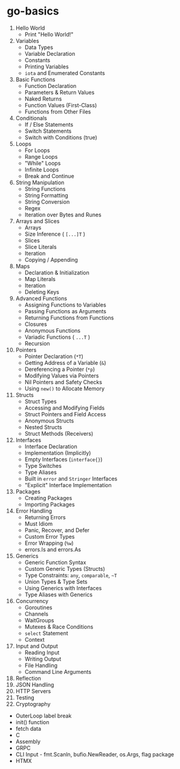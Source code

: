 # go-basics

1. Hello World
   - Print "Hello World!"
2. Variables
   - Data Types
   - Variable Declaration
   - Constants
   - Printing Variables
   - `iota` and Enumerated Constants
3. Basic Functions
   - Function Declaration
   - Parameters & Return Values
   - Naked Returns
   - Function Values (First-Class)
   - Functions from Other Files
4. Conditionals
   - If / Else Statements
   - Switch Statements
   - Switch with Conditions (true)
5. Loops
   - For Loops
   - Range Loops
   - "While" Loops
   - Infinite Loops
   - Break and Continue
6. String Manipulation
   - String Functions
   - String Formatting
   - String Conversion
   - Regex
   - Iteration over Bytes and Runes
7. Arrays and Slices
   - Arrays
   - Size Inference ( `[...]T` )
   - Slices
   - Slice Literals
   - Iteration
   - Copying / Appending
8. Maps
   - Declaration & Initialization
   - Map Literals
   - Iteration
   - Deleting Keys
9. Advanced Functions
   - Assigning Functions to Variables
   - Passing Functions as Arguments
   - Returning Functions from Functions
   - Closures
   - Anonymous Functions
   - Variadic Functions ( `...T` )
   - Recursion
10. Pointers
    - Pointer Declaration (`*T`)
    - Getting Address of a Variable (`&`)
    - Dereferencing a Pointer (`*p`)
    - Modifying Values via Pointers
    - Nil Pointers and Safety Checks
    - Using `new()` to Allocate Memory
11. Structs
    - Struct Types
    - Accessing and Modifying Fields
    - Struct Pointers and Field Access
    - Anonymous Structs
    - Nested Structs
    - Struct Methods (Receivers)
12. Interfaces
    - Interface Declaration
    - Implementation (Implicitly)
    - Empty Interfaces (`interface{}`)
    - Type Switches
    - Type Aliases
    - Built in `error` and `Stringer` Interfaces
    - "Explicit" Interface Implementation
13. Packages
    - Creating Packages
    - Importing Packages
14. Error Handling
    - Returning Errors
    - Must Idiom
    - Panic, Recover, and Defer
    - Custom Error Types
    - Error Wrapping (`%w`)
    - errors.Is and errors.As
15. Generics
    - Generic Function Syntax
    - Custom Generic Types (Structs)
    - Type Constraints: `any`, `comparable`, `~T`
    - Union Types & Type Sets
    - Using Generics with Interfaces
    - Type Aliases with Generics
16. Concurrency
    - Goroutines
    - Channels
    - WaitGroups
    - Mutexes & Race Conditions
    - `select` Statement
    - Context
17. Input and Output
    - Reading Input
    - Writing Output
    - File Handling
    - Command Line Arguments
18. Reflection
19. JSON Handling
20. HTTP Servers
21. Testing
22. Cryptography

- OuterLoop label break
- init() function
- fetch data
- C
- Assembly
- GRPC
- CLI Input - fmt.Scanln, bufio.NewReader, os.Args, flag package
- HTMX
